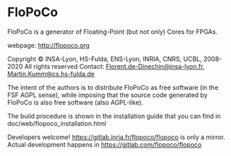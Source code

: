 # FloPoCo

FloPoCo is a generator of Floating-Point (but not only) Cores for FPGAs.

webpage: http://flopoco.org

Copyright © INSA-Lyon, HS-Fulda, ENS-Lyon, INRIA, CNRS, UCBL, 2008-2020
All rights reserved
Contact: Florent.de-Dinechin@insa-lyon.fr, Martin.Kumm@cs.hs-fulda.de

The intent of the authors is to distribute FloPoCo as free software (in the FSF AGPL sense), while imposing that the source code generated by FloPoCo is also free software (also AGPL-like). 

The build procedure is shown in the installation guide that you can find in doc/web/flopoco_installation.html 

Developers welcome!
https://gitlab.inria.fr/flopoco/flopoco is only a mirror.
Actual development happens in https://gitlab.com/flopoco/flopoco

